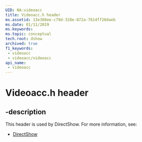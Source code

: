 ```yaml
---
UID: NA:videoacc
title: Videoacc.h header
ms.assetid: 13e308ee-c79d-328e-872a-7614ff20daeb
ms.date: 01/11/2019
ms.keywords: 
ms.topic: conceptual
tech.root: dshow
archived: true
f1_keywords:
 - videoacc
 - videoacc/videoacc
api_name:
 - videoacc
---
```


# Videoacc.h header


## -description

This header is used by DirectShow. For more information, see:

- [DirectShow](../_dshow/index.md)

